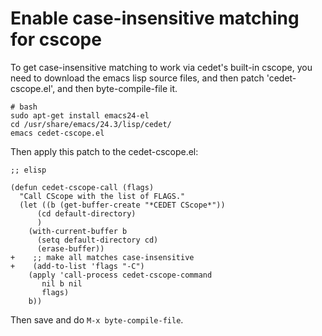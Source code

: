 Enable case-insensitive matching for cscope
===========================================

To get case-insensitive matching to work via cedet's built-in
cscope, you need to download the emacs lisp source files, and
then patch 'cedet-cscope.el', and then byte-compile-file it.

    # bash
    sudo apt-get install emacs24-el
    cd /usr/share/emacs/24.3/lisp/cedet/
    emacs cedet-cscope.el


Then apply this patch to the cedet-cscope.el:

    ;; elisp

    (defun cedet-cscope-call (flags)
      "Call CScope with the list of FLAGS."
      (let ((b (get-buffer-create "*CEDET CScope*"))
    	  (cd default-directory)
    	  )
        (with-current-buffer b
          (setq default-directory cd)
          (erase-buffer))
    +    ;; make all matches case-insensitive
    +    (add-to-list 'flags "-C")
        (apply 'call-process cedet-cscope-command
    	   nil b nil
    	   flags)
        b))


Then save and do `M-x byte-compile-file`.
